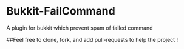 # Bukkit-FailCommand
A plugin for bukkit which prevent spam of failed command

##Feel free to clone, fork, and add pull-requests to help the project !
